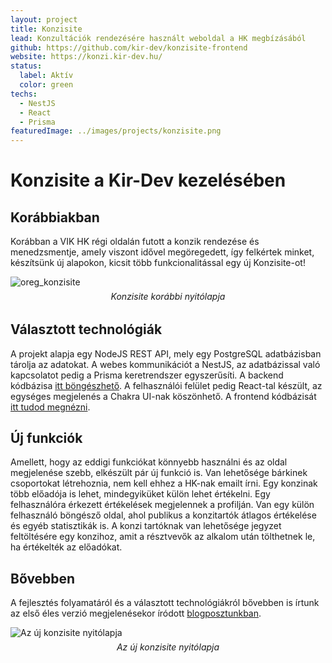 ```yaml
---
layout: project
title: Konzisite
lead: Konzultációk rendezésére használt weboldal a HK megbízásából
github: https://github.com/kir-dev/konzisite-frontend
website: https://konzi.kir-dev.hu/
status:
  label: Aktív
  color: green
techs:
  - NestJS
  - React
  - Prisma
featuredImage: ../images/projects/konzisite.png
---
```


<style>
.caption {
  font-style: italic;
  text-align: center;
  margin: -0.5rem 0 2rem 0;
}
</style>

# Konzisite a Kir-Dev kezelésében

## Korábbiakban

Korábban a VIK HK régi oldalán futott a konzik rendezése és menedzsmentje, amely viszont idővel megöregedett, így felkértek minket, készítsünk új alapokon, kicsit több funkcionalitással egy új Konzisite-ot!

![oreg_konzisite](https://warp.sch.bme.hu/images/kepernyokep-2022-12-04-031952)

<div class="caption">Konzisite korábbi nyitólapja</div>

## Választott technológiák

A projekt alapja egy NodeJS REST API, mely egy PostgreSQL adatbázisban tárolja az adatokat. A webes kommunikációt a NestJS, az adatbázissal való kapcsolatot pedig a Prisma keretrendszer egyszerűsíti. A backend kódbázisa [itt böngészhető](https://github.com/kir-dev/konzisite-api). A felhasználói felület pedig React-tal készült, az egységes megjelenés a Chakra UI-nak köszönhető. A frontend kódbázisát [itt tudod megnézni](https://github.com/kir-dev/konzisite-frontend).

## Új funkciók

Amellett, hogy az eddigi funkciókat könnyebb használni és az oldal megjelenése szebb, elkészült pár új funkció is. Van lehetősége bárkinek csoportokat létrehoznia, nem kell ehhez a HK-nak emailt írni. Egy konzinak több előadója is lehet, mindegyiküket külön lehet értékelni. Egy felhasználóra érkezett értékelések megjelennek a profilján. Van egy külön felhasználó böngésző oldal, ahol publikus a konzitartók átlagos értékelése és egyéb statisztikák is. A konzi tartóknak van lehetősége jegyzet feltöltésére egy konzihoz, amit a résztvevők az alkalom után tölthetnek le, ha értékelték az előadókat.

## Bővebben

A fejlesztés folyamatáról és a választott technológiákról bővebben is írtunk az első éles verzió megjelenésekor íródott [blogposztunkban](https://kir-dev.hu/post/2023-03-05-az-uj-konzisite-fejlesztese/).

![Az új konzisite nyitólapja](https://warp.sch.bme.hu/images/konzisite_16_10)

<div class="caption">Az új konzisite nyitólapja</div>
